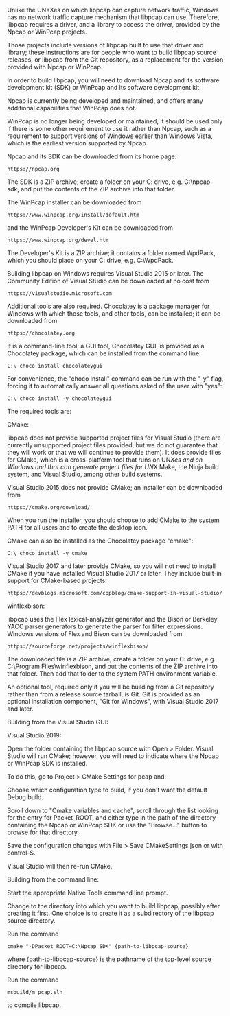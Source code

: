 Unlike the UN*Xes on which libpcap can capture network traffic, Windows
has no network traffic capture mechanism that libpcap can use. 
Therefore, libpcap requires a driver, and a library to access the
driver, provided by the Npcap or WinPcap projects.

Those projects include versions of libpcap built to use that driver and
library; these instructions are for people who want to build libpcap
source releases, or libpcap from the Git repository, as a replacement
for the version provided with Npcap or WinPcap.

In order to build libpcap, you will need to download Npcap and its
software development kit (SDK) or WinPcap and its software development
kit.

Npcap is currently being developed and maintained, and offers many
additional capabilities that WinPcap does not.

WinPcap is no longer being developed or maintained; it should be used
only if there is some other requirement to use it rather than Npcap,
such as a requirement to support versions of Windows earlier than
Windows Vista, which is the earliest version supported by Npcap.

Npcap and its SDK can be downloaded from its home page:

	https://npcap.org

The SDK is a ZIP archive; create a folder on your C: drive, e.g.
C:\npcap-sdk, and put the contents of the ZIP archive into that folder.

The WinPcap installer can be downloaded from

	https://www.winpcap.org/install/default.htm

and the WinPcap Developer's Kit can be downloaded from

	https://www.winpcap.org/devel.htm

The Developer's Kit is a ZIP archive; it contains a folder named
WpdPack, which you should place on your C: drive, e.g. C:\WpdPack.

Building libpcap on Windows requires Visual Studio 2015 or later.  The
Community Edition of Visual Studio can be downloaded at no cost from

	https://visualstudio.microsoft.com

Additional tools are also required.  Chocolatey is a package manager for
Windows with which those tools, and other tools, can be installed; it
can be downloaded from

	https://chocolatey.org

It is a command-line tool; a GUI tool, Chocolatey GUI, is provided as a
Chocolatey package, which can be installed from the command line:

	C:\ choco install chocolateygui

For convenience, the "choco install" command can be run with the "-y"
flag, forcing it to automatically answer all questions asked of the user
with "yes":

	C:\ choco install -y chocolateygui

The required tools are:

CMake:

libpcap does not provide supported project files for Visual Studio
(there are currently unsupported project files provided, but we do not
guarantee that they will work or that we will continue to provide them).
It does provide files for CMake, which is a cross-platform tool that
runs on UN*Xes and on Windows and that can generate project files for
UN*X Make, the Ninja build system, and Visual Studio, among other build
systems.

Visual Studio 2015 does not provide CMake; an installer can be
downloaded from

	https://cmake.org/download/

When you run the installer, you should choose to add CMake to the system
PATH for all users and to create the desktop icon.

CMake can also be installed as the Chocolatey package "cmake":

	C:\ choco install -y cmake

Visual Studio 2017 and later provide CMake, so you will not need to
install CMake if you have installed Visual Studio 2017 or later.  They
include built-in support for CMake-based projects:

	https://devblogs.microsoft.com/cppblog/cmake-support-in-visual-studio/

winflexbison:

libpcap uses the Flex lexical-analyzer generator and the Bison or
Berkeley YACC parser generators to generate the parser for filter
expressions.  Windows versions of Flex and Bison can be downloaded from

	https://sourceforge.net/projects/winflexbison/

The downloaded file is a ZIP archive; create a folder on your C: drive,
e.g. C:\Program Files\winflexbison, and put the contents of the ZIP
archive into that folder.  Then add that folder to the system PATH
environment variable.

An optional tool, required only if you will be building from a Git
repository rather than from a release source tarball, is Git.  Git is
provided as an optional installation component, "Git for Windows", with
Visual Studio 2017 and later.

Building from the Visual Studio GUI:

Visual Studio 2019:

Open the folder containing the libpcap source with Open > Folder. 
Visual Studio will run CMake; however, you will need to indicate where
the Npcap or WinPcap SDK is installed.

To do this, go to Project > CMake Settings for pcap and:

Choose which configuration type to build, if you don't want the default
Debug build.

Scroll down to "Cmake variables and cache", scroll through the list
looking for the entry for Packet_ROOT, and either type in the path of
the directory containing the Npcap or WinPcap SDK or use the "Browse..."
button to browse for that directory.

Save the configuration changes with File > Save CMakeSettings.json or
with control-S.

Visual Studio will then re-run CMake.

Building from the command line:

Start the appropriate Native Tools command line prompt.

Change to the directory into which you want to build libpcap, possibly
after creating it first.  One choice is to create it as a subdirectory
of the libpcap source directory.

Run the command

	cmake "-DPacket_ROOT=C:\Npcap SDK" {path-to-libpcap-source}

where {path-to-libpcap-source} is the pathname of the top-level source
directory for libpcap.

Run the command

	msbuild/m pcap.sln

to compile libpcap.
